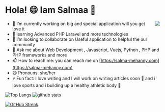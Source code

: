 # Hola! 😄  Iam Salmaa 👋


<img src="https://g.top4top.io/p_1675zr2pm1.jpg" align="right">

 

 - 🔭 I’m currently working on big and special application will you get love it  
- 🌱 learning Advanced PHP Laravel and more technologies  
- 👯 I’m looking to collaborate on Useful application to helpful the our community
- 💬 Ask me about Web Development , Javascript, Vuejs, Python , PHP and PHP frameworks and more  
- 📫 How to reach me: you can reach me on [https://salma-mehanny.com](https://salma-mehanny.com) 
- 😄 Pronouns: she/her
- ⚡ Fun fact: I love writing and I will work on writing articles soon :blue_book:
   and i love sports and i building up  a healthy athletic body 🌱 



[ ![Top Langs](https://github-readme-stats.vercel.app/api/top-langs/?username=salmazz&layout=compact)
![github stats](https://github-readme-stats.vercel.app/api?username=salmazz )](https://github-readme-stats.vercel.app/api/top-langs/?username=salmazz)


[![GitHub Streak](https://streak-stats.demolab.com?user=salmazz&theme=transparent&hide_border=true&exclude_days=Thu)](https://git.io/streak-stats)
